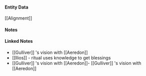 #### Entity Data

[[Alignment]] 

#### Notes

#### Linked Notes 

- [[Gulliver]] 's vision with [[Aeredon]]
- [[Ilios]] - ritual uses knowledge to get blessings
- [[Gulliver]] 's vision with [[Aeredon]]- [[Gulliver]] 's vision with [[Aeredon]]